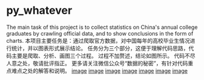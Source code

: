 # py_whatever
The main task of this project is to collect statistics on China's annual college graduates by crawling official data, and to show conclusions in the form of charts.
本项目主要任务是：通过爬取官方数据，对中国每年的高校毕业生情况进行统计，并以图表形式展示结论。
任务分为三个部分，这便于理解代码思路，代码主要是爬取、分析、画图三个过程。
过程不加赘述，结论如图所示。
代码不尽人意之处，敬请批评指正。
更多请关注微信公众号“数据的秘密”，有针对代码重点难点之处的解答和说明。
[image](https://github.com/nature1949/py_whatever/blob/master/result_picture/每年毕业生人数统计.png)
[image](https://github.com/nature1949/py_whatever/blob/master/result_picture/各学历毕业生占比.png)
[image](https://github.com/nature1949/py_whatever/blob/master/result_picture/在校学生性别比.png)
[image](https://github.com/nature1949/py_whatever/blob/master/result_picture/每年毕业男女人数及占比.png)
[image](https://github.com/nature1949/py_whatever/blob/master/result_picture/2010-2018毕业生性别比.png)
[image](https://github.com/nature1949/py_whatever/blob/master/result_picture/至2018年不同学历毕业生对比.png)
[image](https://github.com/nature1949/py_whatever/blob/master/result_picture/2010年以来男女毕业生统计.png)